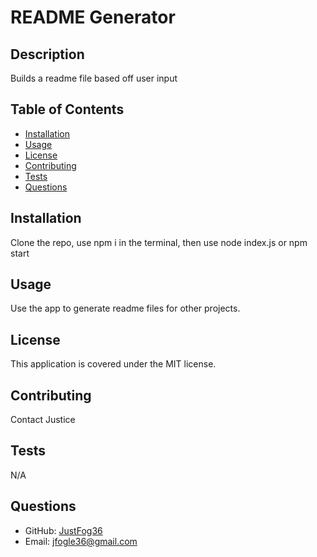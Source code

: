 
  # README Generator
  
  ## Description
  Builds a readme file based off user input
  
  ## Table of Contents
  - [Installation](#installation)
  - [Usage](#usage)
  - [License](#license)
  - [Contributing](#contributing)
  - [Tests](#tests)
  - [Questions](#questions)
  
  ## Installation
  Clone the repo, use npm i in the terminal, then use node index.js or npm start
  
  ## Usage
  Use the app to generate readme files for other projects.
  
  ## License
  This application is covered under the MIT license.
  
  ## Contributing
  Contact Justice
  
  ## Tests
  N/A
  
  ## Questions
  - GitHub: [JustFog36](https://github.com/JustFog36)
  - Email: jfogle36@gmail.com
    